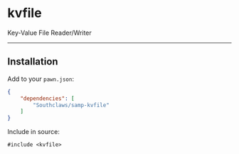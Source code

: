 # kvfile

Key-Value File Reader/Writer

---

## Installation

Add to your `pawn.json`:

```json
{
    "dependencies": [
        "Southclaws/samp-kvfile"
    ]
}
```

Include in source:

```pawn
#include <kvfile>
```
